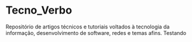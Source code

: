 # Tecno_Verbo
Repositório de artigos técnicos e tutoriais voltados à tecnologia da informação, desenvolvimento de software, redes e temas afins.
Testando
